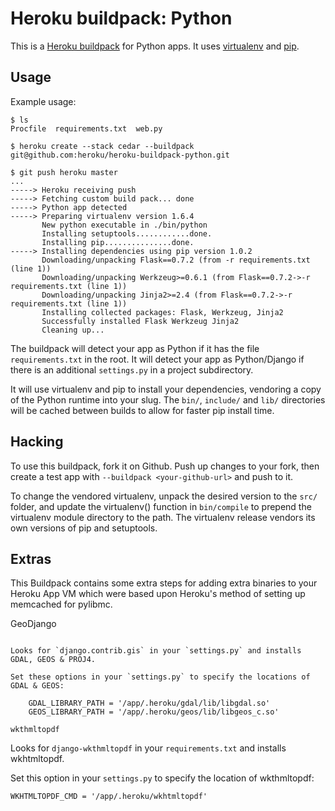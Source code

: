 Heroku buildpack: Python
========================

This is a [Heroku buildpack](http://devcenter.heroku.com/articles/buildpacks) for Python apps.
It uses [virtualenv](http://www.virtualenv.org/) and [pip](http://www.pip-installer.org/).

Usage
-----

Example usage:

    $ ls
    Procfile  requirements.txt  web.py

    $ heroku create --stack cedar --buildpack git@github.com:heroku/heroku-buildpack-python.git

    $ git push heroku master
    ...
    -----> Heroku receiving push
    -----> Fetching custom build pack... done
    -----> Python app detected
    -----> Preparing virtualenv version 1.6.4
           New python executable in ./bin/python
           Installing setuptools............done.
           Installing pip...............done.
    -----> Installing dependencies using pip version 1.0.2
           Downloading/unpacking Flask==0.7.2 (from -r requirements.txt (line 1))
           Downloading/unpacking Werkzeug>=0.6.1 (from Flask==0.7.2->-r requirements.txt (line 1))
           Downloading/unpacking Jinja2>=2.4 (from Flask==0.7.2->-r requirements.txt (line 1))
           Installing collected packages: Flask, Werkzeug, Jinja2
           Successfully installed Flask Werkzeug Jinja2
           Cleaning up...

The buildpack will detect your app as Python if it has the file `requirements.txt` in the root. It will detect your app as Python/Django if there is an additional `settings.py` in a project subdirectory.

It will use virtualenv and pip to install your dependencies, vendoring a copy of the Python runtime into your slug.  The `bin/`, `include/` and `lib/` directories will be cached between builds to allow for faster pip install time.

Hacking
-------

To use this buildpack, fork it on Github.  Push up changes to your fork, then create a test app with `--buildpack <your-github-url>` and push to it.

To change the vendored virtualenv, unpack the desired version to the `src/` folder, and update the virtualenv() function in `bin/compile` to prepend the virtualenv module directory to the path. The virtualenv release vendors its own versions of pip and setuptools.

Extras
------

This Buildpack contains some extra steps for adding extra binaries to your Heroku App VM which were based upon Heroku's method of setting up memcached for pylibmc.

GeoDjango
~~~~~~~~~

Looks for `django.contrib.gis` in your `settings.py` and installs GDAL, GEOS & PROJ4.

Set these options in your `settings.py` to specify the locations of GDAL & GEOS:

    GDAL_LIBRARY_PATH = '/app/.heroku/gdal/lib/libgdal.so'
    GEOS_LIBRARY_PATH = '/app/.heroku/geos/lib/libgeos_c.so'

wkthmltopdf
~~~~~~~~~~~

Looks for `django-wkthmltopdf` in your `requirements.txt` and installs wkhtmltopdf.

Set this option in your `settings.py` to specify the location of wkthmltopdf:

    WKHTMLTOPDF_CMD = '/app/.heroku/wkhtmltopdf'

